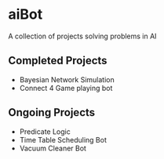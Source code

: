 # aiBot #
A collection of projects solving problems in AI

## Completed Projects ##
* Bayesian Network Simulation
* Connect 4 Game playing bot

## Ongoing Projects ##
* Predicate Logic
* Time Table Scheduling Bot
* Vacuum Cleaner Bot
